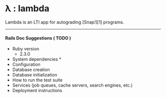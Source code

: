 # λ : lambda

Lambda is an LTI app for autograding [Snap<em>!</em>][1] programs.


---

#### Rails Doc Suggestions ( TODO )
* Ruby version
	* 2.3.0
* System dependencies
	*
* Configuration
* Database creation
* Database initialization
* How to run the test suite
* Services (job queues, cache servers, search engines, etc.)
* Deployment instructions

